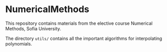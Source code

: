 # NumericalMethods

This repository contains materials from the elective course Numerical Methods, Sofia University.

The directory `utils/` contains all the important algorithms for interpolating polynomials.
